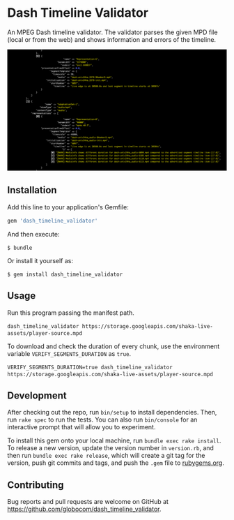 # Dash Timeline Validator

An MPEG Dash timeline validator. The validator parses the given MPD file (local or from the web) and shows information and errors of the timeline.

![Example](imgs/example.png)

## Installation

Add this line to your application's Gemfile:

```ruby
gem 'dash_timeline_validator'
```

And then execute:

    $ bundle

Or install it yourself as:

    $ gem install dash_timeline_validator

## Usage

Run this program passing the manifest path.

```
dash_timeline_validator https://storage.googleapis.com/shaka-live-assets/player-source.mpd
```

To download and check the duration of every chunk, use the environment variable `VERIFY_SEGMENTS_DURATION` as `true`.

```
VERIFY_SEGMENTS_DURATION=true dash_timeline_validator https://storage.googleapis.com/shaka-live-assets/player-source.mpd
```

## Development

After checking out the repo, run `bin/setup` to install dependencies. Then, run `rake spec` to run the tests. You can also run `bin/console` for an interactive prompt that will allow you to experiment.

To install this gem onto your local machine, run `bundle exec rake install`. To release a new version, update the version number in `version.rb`, and then run `bundle exec rake release`, which will create a git tag for the version, push git commits and tags, and push the `.gem` file to [rubygems.org](https://rubygems.org).

## Contributing

Bug reports and pull requests are welcome on GitHub at https://github.com/globocom/dash_timeline_validator.
